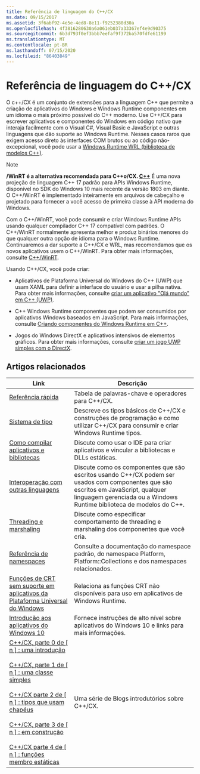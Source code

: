 ```yaml
---
title: Referência de linguagem do C++/CX
ms.date: 09/15/2017
ms.assetid: 3f6abf92-4e5e-4ed8-8e11-f9252380d30a
ms.openlocfilehash: 4f3816280630a6a061eb037a33367ef4e9d90375
ms.sourcegitcommit: 6b3d793f0ef3bbb7eefaf9f372ba570fdfe61199
ms.translationtype: MT
ms.contentlocale: pt-BR
ms.lasthandoff: 07/15/2020
ms.locfileid: "86403849"
---
```

# <a name="ccx-language-reference"></a>Referência de linguagem do C++/CX

O c++/CX é um conjunto de extensões para a linguagem C++ que permite a criação de aplicativos do Windows e Windows Runtime componentes em um idioma o mais próximo possível do C++ moderno. Use C++/CX para escrever aplicativos e componentes do Windows em código nativo que interaja facilmente com o Visual C#, Visual Basic e JavaScript e outras linguagens que dão suporte ao Windows Runtime. Nesses casos raros que exigem acesso direto às interfaces COM brutos ou ao código não-excepcional, você pode usar a [Windows Runtime WRL (biblioteca de modelos C++)](../windows/windows-runtime-cpp-template-library-wrl.md).

> [!NOTE]
> **/WinRT é a alternativa recomendada para C++o/CX. [ C++](/windows/uwp/cpp-and-winrt-apis/index)** É uma nova projeção de linguagem C++ 17 padrão para APIs Windows Runtime, disponível no SDK do Windows 10 mais recente da versão 1803 em diante. O C++/WinRT é implementado inteiramente em arquivos de cabeçalho e projetado para fornecer a você acesso de primeira classe à API moderna do Windows.
>
> Com o C++/WinRT, você pode consumir e criar Windows Runtime APIs usando qualquer compilador C++ 17 compatível com padrões. O C++/WinRT normalmente apresenta melhor e produz binários menores do que qualquer outra opção de idioma para o Windows Runtime. Continuaremos a dar suporte a C++/CX e WRL, mas recomendamos que os novos aplicativos usem o C++/WinRT. Para obter mais informações, consulte [C++/WinRT](/windows/uwp/cpp-and-winrt-apis/index).

Usando C++/CX, você pode criar:

- Aplicativos de Plataforma Universal do Windows do C++ (UWP) que usam XAML para definir a interface do usuário e usar a pilha nativa. Para obter mais informações, consulte [criar um aplicativo "Olá mundo" em C++ (UWP)](/windows/uwp/get-started/create-a-basic-windows-10-app-in-cpp).

- C++ Windows Runtime componentes que podem ser consumidos por aplicativos Windows baseados em JavaScript. Para mais informações, consulte [Criando componentes do Windows Runtime em C++](/windows/uwp/winrt-components/creating-windows-runtime-components-in-cpp).

- Jogos do Windows DirectX e aplicativos intensivos de elementos gráficos. Para obter mais informações, consulte [criar um jogo UWP simples com o DirectX](/windows/uwp/gaming/tutorial--create-your-first-uwp-directx-game).

## <a name="related-articles"></a>Artigos relacionados

| Link | Descrição |
|--|--|
| [Referência rápida](../cppcx/quick-reference-c-cx.md) | Tabela de palavras-chave e operadores para C++/CX. |
| [Sistema de tipo](../cppcx/type-system-c-cx.md) | Descreve os tipos básicos de C++/CX e construções de programação e como utilizar C++/CX para consumir e criar Windows Runtime tipos. |
| [Como compilar aplicativos e bibliotecas](../cppcx/building-apps-and-libraries-c-cx.md) | Discute como usar o IDE para criar aplicativos e vincular a bibliotecas e DLLs estáticas. |
| [Interoperação com outras linguagens](../cppcx/interoperating-with-other-languages-c-cx.md) | Discute como os componentes que são escritos usando C++/CX podem ser usados com componentes que são escritos em JavaScript, qualquer linguagem gerenciada ou a Windows Runtime biblioteca de modelos do C++. |
| [Threading e marshaling](../cppcx/threading-and-marshaling-c-cx.md) | Discute como especificar comportamento de threading e marshaling dos componentes que você cria. |
| [Referência de namespaces](../cppcx/namespaces-reference-c-cx.md) | Consulte a documentação do namespace padrão, do namespace Platform, Platform::Collections e dos namespaces relacionados. |
| [Funções de CRT sem suporte em aplicativos da Plataforma Universal do Windows](../cppcx/crt-functions-not-supported-in-universal-windows-platform-apps.md) | Relaciona as funções CRT não disponíveis para uso em aplicativos de Windows Runtime. |
| [Introdução aos aplicativos do Windows 10](/windows/uwp/get-started/) | Fornece instruções de alto nível sobre aplicativos do Windows 10 e links para mais informações. |
| [C++/CX, parte 0 de \[ n \] : uma introdução](https://devblogs.microsoft.com/cppblog/ccx-part-0-of-n-an-introduction/)<br /><br />[C++/CX, parte 1 de \[ n \] : uma classe simples](https://devblogs.microsoft.com/cppblog/ccx-part-1-of-n-a-simple-class/)<br /><br />[C++/CX parte 2 de \[ n \] : tipos que usam chapéus](https://devblogs.microsoft.com/cppblog/ccx-part-2-of-n-types-that-wear-hats/)<br /><br />[C++/CX, parte 3 de \[ n \] : em construção](https://devblogs.microsoft.com/cppblog/ccx-part-3-of-n-under-construction/)<br /><br />[C++/CX parte 4 de \[ n \] : funções membro estáticas](https://devblogs.microsoft.com/cppblog/ccx-part-4-of-n-static-member-functions/)| Uma série de Blogs introdutórios sobre C++/CX. |
